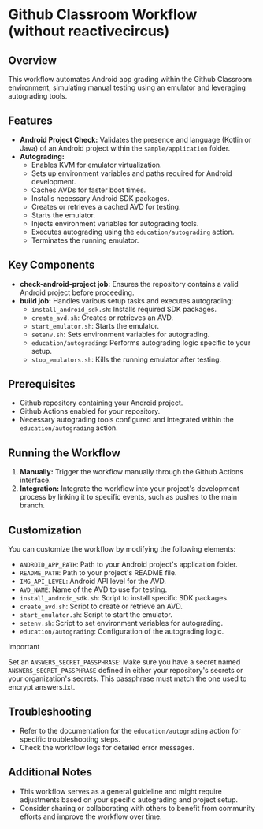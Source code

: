 # Github Classroom Workflow (without reactivecircus)

## Overview

This workflow automates Android app grading within the Github Classroom environment, simulating manual testing using an emulator and leveraging autograding tools.

## Features

* **Android Project Check:** Validates the presence and language (Kotlin or Java) of an Android project within the `sample/application` folder.
* **Autograding:**
  * Enables KVM for emulator virtualization.
  * Sets up environment variables and paths required for Android development.
  * Caches AVDs for faster boot times.
  * Installs necessary Android SDK packages.
  * Creates or retrieves a cached AVD for testing.
  * Starts the emulator.
  * Injects environment variables for autograding tools.
  * Executes autograding using the `education/autograding` action.
  * Terminates the running emulator.

## Key Components

* **check-android-project job:** Ensures the repository contains a valid Android project before proceeding.
* **build job:** Handles various setup tasks and executes autograding:
  * `install_android_sdk.sh`: Installs required SDK packages.
  * `create_avd.sh`: Creates or retrieves an AVD.
  * `start_emulator.sh`: Starts the emulator.
  * `setenv.sh`: Sets environment variables for autograding.
  * `education/autograding`: Performs autograding logic specific to your setup.
  * `stop_emulators.sh`: Kills the running emulator after testing.

## Prerequisites

* Github repository containing your Android project.
* Github Actions enabled for your repository.
* Necessary autograding tools configured and integrated within the `education/autograding` action.

## Running the Workflow

1. **Manually:** Trigger the workflow manually through the Github Actions interface.
2. **Integration:** Integrate the workflow into your project's development process by linking it to specific events, such as pushes to the main branch.

## Customization

You can customize the workflow by modifying the following elements:

* `ANDROID_APP_PATH`: Path to your Android project's application folder.
* `README_PATH`: Path to your project's README file.
* `IMG_API_LEVEL`: Android API level for the AVD.
* `AVD_NAME`: Name of the AVD to use for testing.
* `install_android_sdk.sh`: Script to install specific SDK packages.
* `create_avd.sh`: Script to create or retrieve an AVD.
* `start_emulator.sh`: Script to start the emulator.
* `setenv.sh`: Script to set environment variables for autograding.
* `education/autograding`: Configuration of the autograding logic.

> [!important]
>
> Set an `ANSWERS_SECRET_PASSPHRASE`: Make sure you have a secret named `ANSWERS_SECRET_PASSPHRASE` defined in either your repository's secrets or your organization's secrets. This passphrase must match the one used to encrypt answers.txt.

## Troubleshooting

* Refer to the documentation for the `education/autograding` action for specific troubleshooting steps.
* Check the workflow logs for detailed error messages.

## Additional Notes

* This workflow serves as a general guideline and might require adjustments based on your specific autograding and project setup.
* Consider sharing or collaborating with others to benefit from community efforts and improve the workflow over time.
